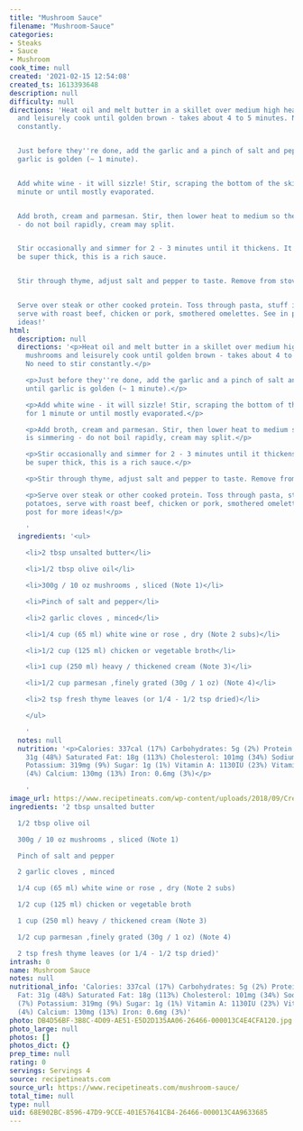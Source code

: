 ```yaml
---
title: "Mushroom Sauce"
filename: "Mushroom-Sauce"
categories:
- Steaks
- Sauce
- Mushroom
cook_time: null
created: '2021-02-15 12:54:08'
created_ts: 1613393648
description: null
difficulty: null
directions: 'Heat oil and melt butter in a skillet over medium high heat. Add mushrooms
  and leisurely cook until golden brown - takes about 4 to 5 minutes. No need to stir
  constantly.


  Just before they''re done, add the garlic and a pinch of salt and pepper. Cook until
  garlic is golden (~ 1 minute).


  Add white wine - it will sizzle! Stir, scraping the bottom of the skillet, for 1
  minute or until mostly evaporated.


  Add broth, cream and parmesan. Stir, then lower heat to medium so the sauce is simmering
  - do not boil rapidly, cream may split.


  Stir occasionally and simmer for 2 - 3 minutes until it thickens. It shouldn''t
  be super thick, this is a rich sauce.


  Stir through thyme, adjust salt and pepper to taste. Remove from stove.


  Serve over steak or other cooked protein. Toss through pasta, stuff into baked potatoes,
  serve with roast beef, chicken or pork, smothered omelettes. See in post for more
  ideas!'
html:
  description: null
  directions: '<p>Heat oil and melt butter in a skillet over medium high heat. Add
    mushrooms and leisurely cook until golden brown - takes about 4 to 5 minutes.
    No need to stir constantly.</p>

    <p>Just before they''re done, add the garlic and a pinch of salt and pepper. Cook
    until garlic is golden (~ 1 minute).</p>

    <p>Add white wine - it will sizzle! Stir, scraping the bottom of the skillet,
    for 1 minute or until mostly evaporated.</p>

    <p>Add broth, cream and parmesan. Stir, then lower heat to medium so the sauce
    is simmering - do not boil rapidly, cream may split.</p>

    <p>Stir occasionally and simmer for 2 - 3 minutes until it thickens. It shouldn''t
    be super thick, this is a rich sauce.</p>

    <p>Stir through thyme, adjust salt and pepper to taste. Remove from stove.</p>

    <p>Serve over steak or other cooked protein. Toss through pasta, stuff into baked
    potatoes, serve with roast beef, chicken or pork, smothered omelettes. See in
    post for more ideas!</p>

    '
  ingredients: '<ul>

    <li>2 tbsp unsalted butter</li>

    <li>1/2 tbsp olive oil</li>

    <li>300g / 10 oz mushrooms , sliced (Note 1)</li>

    <li>Pinch of salt and pepper</li>

    <li>2 garlic cloves , minced</li>

    <li>1/4 cup (65 ml) white wine or rose , dry (Note 2 subs)</li>

    <li>1/2 cup (125 ml) chicken or vegetable broth</li>

    <li>1 cup (250 ml) heavy / thickened cream (Note 3)</li>

    <li>1/2 cup parmesan ,finely grated (30g / 1 oz) (Note 4)</li>

    <li>2 tsp fresh thyme leaves (or 1/4 - 1/2 tsp dried)</li>

    </ul>

    '
  notes: null
  nutrition: '<p>Calories: 337cal (17%) Carbohydrates: 5g (2%) Protein: 6g (12%) Fat:
    31g (48%) Saturated Fat: 18g (113%) Cholesterol: 101mg (34%) Sodium: 157mg (7%)
    Potassium: 319mg (9%) Sugar: 1g (1%) Vitamin A: 1130IU (23%) Vitamin C: 3.1mg
    (4%) Calcium: 130mg (13%) Iron: 0.6mg (3%)</p>

    '
image_url: https://www.recipetineats.com/wp-content/uploads/2018/09/Creamy-Mushroom-Sauce_3.jpg?resize=650,910
ingredients: '2 tbsp unsalted butter

  1/2 tbsp olive oil

  300g / 10 oz mushrooms , sliced (Note 1)

  Pinch of salt and pepper

  2 garlic cloves , minced

  1/4 cup (65 ml) white wine or rose , dry (Note 2 subs)

  1/2 cup (125 ml) chicken or vegetable broth

  1 cup (250 ml) heavy / thickened cream (Note 3)

  1/2 cup parmesan ,finely grated (30g / 1 oz) (Note 4)

  2 tsp fresh thyme leaves (or 1/4 - 1/2 tsp dried)'
intrash: 0
name: Mushroom Sauce
notes: null
nutritional_info: 'Calories: 337cal (17%) Carbohydrates: 5g (2%) Protein: 6g (12%)
  Fat: 31g (48%) Saturated Fat: 18g (113%) Cholesterol: 101mg (34%) Sodium: 157mg
  (7%) Potassium: 319mg (9%) Sugar: 1g (1%) Vitamin A: 1130IU (23%) Vitamin C: 3.1mg
  (4%) Calcium: 130mg (13%) Iron: 0.6mg (3%)'
photo: DB4D56BF-3B8C-4D09-AE51-E5D2D135AA06-26466-000013C4E4CFA120.jpg
photo_large: null
photos: []
photos_dict: {}
prep_time: null
rating: 0
servings: Servings 4
source: recipetineats.com
source_url: https://www.recipetineats.com/mushroom-sauce/
total_time: null
type: null
uid: 68E902BC-8596-47D9-9CCE-401E57641CB4-26466-000013C4A9633685
---
```

